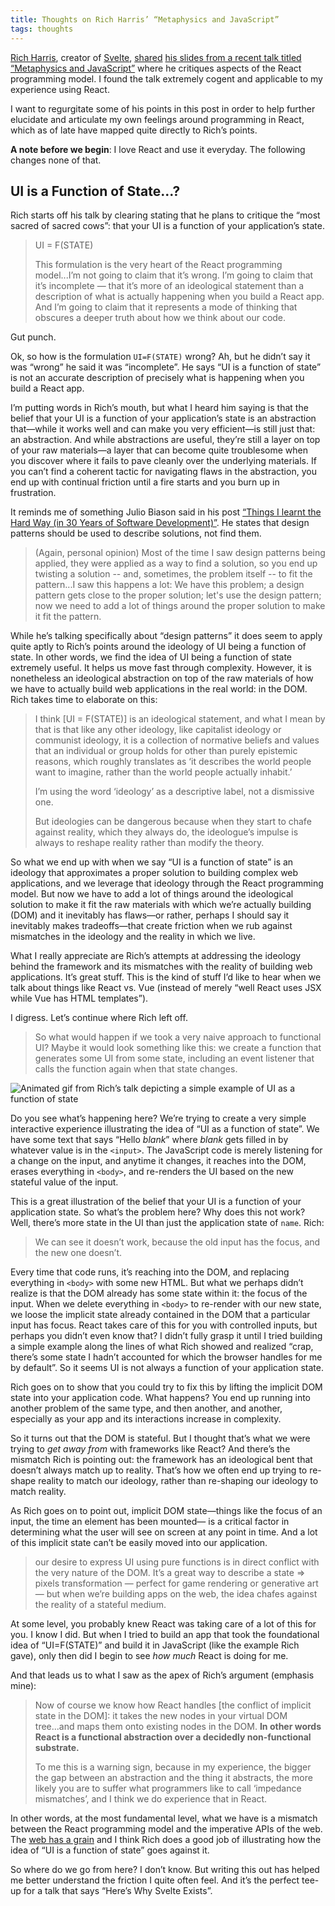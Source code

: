 ```yaml
---
title: Thoughts on Rich Harris’ “Metaphysics and JavaScript”
tags: thoughts
---
```


[Rich Harris](https://twitter.com/Rich_Harris), creator of [Svelte](https://svelte.dev/), [shared](https://twitter.com/Rich_Harris/status/1168896800268464129) [his slides from a recent talk titled “Metaphysics and JavaScript”](https://docs.google.com/presentation/d/1PUvpXMBEDS45rd0wHu6tF3j_8wmGC6cOLtOw2hzU-mw) where he critiques aspects of the React programming model. I found the talk extremely cogent and applicable to my experience using React.

I want to regurgitate some of his points in this post in order to help further elucidate and articulate my own feelings around programming in React, which as of late have mapped quite directly to Rich’s points.

**A note before we begin**: I love React and use it everyday. The following changes none of that. 

## UI is a Function of State...?

Rich starts off his talk by clearing stating that he plans to critique the “most sacred of sacred cows”: that your UI is a function of your application’s state.

> UI = F(STATE)
>
> This formulation is the very heart of the React programming model...I’m not going to claim that it’s wrong. I’m going to claim that it’s incomplete — that it’s more of an ideological statement than a description of what is actually happening when you build a React app. And I’m going to claim that it represents a mode of thinking that obscures a deeper truth about how we think about our code.

Gut punch.

Ok, so how is the formulation `UI=F(STATE)` wrong? Ah, but he didn’t say it was “wrong” he said it was “incomplete”. He says “UI is a function of state” is not an accurate description of precisely what is happening when you build a React app.

I’m putting words in Rich’s mouth, but what I heard him saying is that the belief that your UI is a function of your application’s state is an  abstraction that—while it works well and can make you very efficient—is still just that: an abstraction. And while abstractions are useful, they’re still a layer on top of your raw materials—a layer that can become quite troublesome when you discover where it fails to pave cleanly over the underlying materials. If you can’t find a coherent tactic for navigating flaws in the abstraction, you end up with continual friction until a fire starts and you burn up in frustration.

It reminds me of something Julio Biason said in his post [“Things I learnt the Hard Way (in 30 Years of Software Development)”](https://blog.juliobiason.net/thoughts/things-i-learnt-the-hard-way/). He states that design patterns should be used to describe solutions, not find them. 

> (Again, personal opinion) Most of the time I saw design patterns being applied, they were applied as a way to find a solution, so you end up twisting a solution -- and, sometimes, the problem itself -- to fit the pattern...I saw this happens a lot: We have this problem; a design pattern gets close to the proper solution; let's use the design pattern; now we need to add a lot of things around the proper solution to make it fit the pattern.

While he’s talking specifically about “design patterns” it does seem to apply quite aptly to Rich’s points around the ideology of UI being a function of state. In other words, we find the idea of UI being a function of state extremely useful. It helps us move fast through complexity. However, it is nonetheless an ideological abstraction on top of the raw materials of how we have to actually build web applications in the real world: in the DOM. Rich takes time to elaborate on this:

> I think [UI = F(STATE)] is an ideological statement, and what I mean by that is that like any other ideology, like capitalist ideology or communist ideology, it is a collection of normative beliefs and values that an individual or group holds for other than purely epistemic reasons, which roughly translates as ‘it describes the world people want to imagine, rather than the world people actually inhabit.’
>
> I’m using the word ‘ideology’ as a descriptive label, not a dismissive one.
>
> But ideologies can be dangerous because when they start to chafe against reality, which they always do, the ideologue’s impulse is always to reshape reality rather than modify the theory.

So what we end up with when we say “UI is a function of state” is an ideology that approximates a proper solution to building complex web applications, and we leverage that ideology through the React programming model. But now we have to add a lot of things around the ideological solution to make it fit the raw materials with which we’re actually building (DOM) and it inevitably has flaws—or rather, perhaps I should say it inevitably makes tradeoffs—that create friction when we rub against mismatches in the ideology and the reality in which we live.

What I really appreciate are Rich’s attempts at addressing the ideology behind the framework and its mismatches with the reality of building web applications. It’s great stuff. This is the kind of stuff I’d like to hear when we talk about things like React vs. Vue (instead of merely “well React uses JSX while Vue has HTML templates”).

I digress. Let’s continue where Rich left off. 

> So what would happen if we took a very naive approach to functional UI? Maybe it would look something like this: we create a function that generates some UI from some state, including an event listener that calls the function again when that state changes.

![Animated gif from Rich’s talk depicting a simple example of UI as a function of state](https://cdn.jim-nielsen.com/blog/2019/ideology-of-react-simple.gif)

Do you see what’s happening here? We’re trying to create a very simple interactive experience illustrating the idea of “UI as a function of state”. We have some text that says “Hello _blank_” where _blank_ gets filled in by whatever value is in the `<input>`. The JavaScript code is merely listening for a change on the input, and anytime it changes, it reaches into the DOM, erases everything in `<body>`, and re-renders the UI based on the new stateful value of the input.

This is a great illustration of the belief that your UI is a function of your application state. So what’s the problem here? Why does this not work? Well, there’s more state in the UI than just the application state of `name`. Rich:

> We can see it doesn’t work, because the old input has the focus, and the new one doesn’t.

Every time that code runs, it’s reaching into the DOM, and replacing everything in `<body>` with some new HTML. But what we perhaps didn’t realize is that the DOM already has some state within it: the focus of the input. When we delete everything in `<body>` to re-render with our new state, we loose the implicit state already contained in the DOM that a particular input has focus. React takes care of this for you with controlled inputs, but perhaps you didn’t even know that? I didn’t fully grasp it until I tried building a simple example along the lines of what Rich showed and realized “crap, there’s some state I hadn’t accounted for which the browser handles for me by default”. So it seems UI is not always a function of your application state. 

Rich goes on to show that you could try to fix this by lifting the implicit DOM state into your application code. What happens? You end up running into another problem of the same type, and then another, and another, especially as your app and its interactions increase in complexity.

So it turns out that the DOM is stateful. But I thought that’s what we were trying to _get away from_ with frameworks like React? And there’s the mismatch Rich is pointing out: the framework has an ideological bent that doesn’t always match up to reality. That’s how we often end up trying to re-shape reality to match our ideology, rather than re-shaping our ideology to match reality.

As Rich goes on to point out, implicit DOM state—things like the focus of an input, the time an element has been mounted— is a critical factor in determining what the user will see on screen at any point in time. And a lot of this implicit state can’t be easily moved into our application. 

> our desire to express UI using pure functions is in direct conflict with the very nature of the DOM. It’s a great way to describe a state => pixels transformation — perfect for game rendering or generative art — but when we’re building apps on the web, the idea chafes against the reality of a stateful medium.

At some level, you probably knew React was taking care of a lot of this for you. I know I did. But when I tried to build an app that took the foundational idea of “UI=F(STATE)” and build it in JavaScript (like the example Rich gave), only then did I begin to see _how much_ React is doing for me.

And that leads us to what I saw as the apex of Rich’s argument (emphasis mine):

> Now of course we know how React handles [the conflict of implicit state in the DOM]: it takes the new nodes in your virtual DOM tree...and maps them onto existing nodes in the DOM. **In other words React is a functional abstraction over a decidedly non-functional substrate.**
>
> To me this is a warning sign, because in my experience, the bigger the gap between an abstraction and the thing it abstracts, the more likely you are to suffer what programmers like to call ‘impedance mismatches’, and I think we do experience that in React.

In other words, at the most fundamental level, what we have is a mismatch between the React programming model and the imperative APIs of the web. The [web has a grain](https://frankchimero.com/writing/the-webs-grain/) and I think Rich does a good job of illustrating how the idea of “UI is a function of state” goes against it. 

So where do we go from here? I don’t know. But writing this out has helped me better understand the friction I quite often feel. And it’s the perfect tee-up for a talk that says “Here’s Why Svelte Exists”. 

